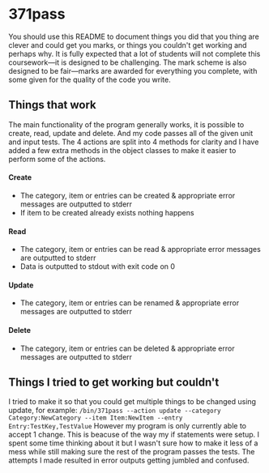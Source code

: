 # 371pass

You should use this README to document things you did that you thing are clever and could get you marks, or things you couldn't get working and perhaps why. It is fully expected that a lot of students will not complete this coursework—it is designed to be challenging. The mark scheme is also designed to be fair—marks are awarded for everything you complete, with some given for the quality of the code you write.


## Things that work
The main functionality of the program generally works, it is possible to create, read, update and delete. And my code passes all of the given unit and input tests. The 4 actions are split into 4 methods for clarity and I have added a few extra methods in the object classes to make it easier to perform some of the actions.

#### Create
 - The category, item or entries can be created & appropriate error messages are outputted to stderr
 - If item to be created already exists nothing happens

#### Read
 - The category, item or entries can be read & appropriate error messages are outputted to stderr
 - Data is outputted to stdout with exit code on 0

#### Update
 - The category, item or entries can be renamed & appropriate error messages are outputted to stderr

#### Delete
 - The category, item or entries can be deleted & appropriate error messages are outputted to stderr
 


## Things I tried to get working but couldn't
I tried to make it so that you could get multiple things to be changed using update, for example:
```/bin/371pass --action update --category Category:NewCategory --item Item:NewItem --entry Entry:TestKey,TestValue```
However my program is only currently able to accept 1 change. This is beacuse of the way my if statements were setup. I spent some time thinking about it but I wasn't sure how to make it less of a mess while still making sure the rest of the program passes the tests. The attempts I made resulted in error outputs getting jumbled and confused.